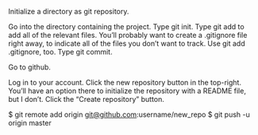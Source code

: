 Initialize a directory as git repository.

Go into the directory containing the project.
Type git init.
Type git add to add all of the relevant files.
You’ll probably want to create a .gitignore file right away, to indicate all of the files you don’t want to track. Use git add .gitignore, too.
Type git commit.

Go to github.

Log in to your account.
Click the new repository button in the top-right. You’ll have an option there to initialize the repository with a README file, but I don’t.
Click the “Create repository” button.

$ git remote add origin git@github.com:username/new_repo
$ git push -u origin master